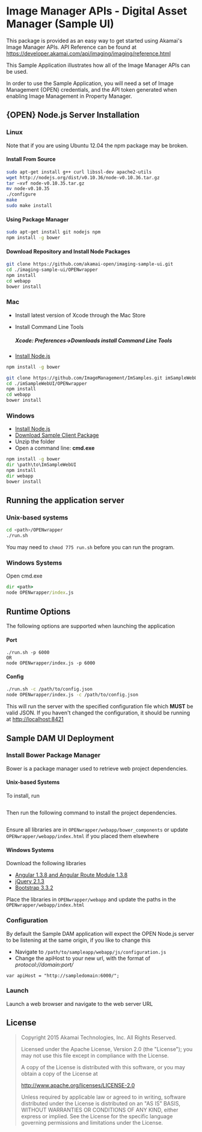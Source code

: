 # Image Manager APIs - Digital Asset Manager (Sample UI)

This package is provided as an easy way to get started using Akamai's Image Manager APIs.  API Reference can be found at https://developer.akamai.com/api/imaging/imaging/reference.html

This Sample Application illustrates how all of the Image Manager APIs can be used.

In order to use the Sample Application, you will need a set of Image Management {OPEN} credentials, and the API token generated when enabling Image Management in Property Manager.


## {OPEN} Node.js Server Installation

### Linux

Note that if you are using Ubuntu 12.04 the npm package may be broken. 

#### Install From Source
```sh
sudo apt-get install g++ curl libssl-dev apache2-utils
wget http://nodejs.org/dist/v0.10.36/node-v0.10.36.tar.gz
tar –xvf node-v0.10.35.tar.gz
mv node-v0.10.35
./configure
make
sudo make install
```

#### Using Package Manager
```sh
sudo apt-get install git nodejs npm
npm install -g bower
```

#### Download Repository and Install Node Packages
```sh
git clone https://github.com/akamai-open/imaging-sample-ui.git
cd ./imaging-sample-ui/OPENwrapper
npm install
cd webapp
bower install
```

### Mac
+ Install latest version of Xcode through the Mac Store

+ Install Command Line Tools
	##### Xcode: Preferences->Downloads install Command Line Tools

+ [Install Node.js](https://www.nodejs.org/download)

```sh
npm install -g bower
```


```sh
git clone https://github.com/ImageManagement/ImSamples.git imSampleWebUI
cd ./imSampleWebUI/OPENwrapper
npm install
cd webapp
bower install
```

### Windows
+ [Install Node.js](https://www.nodejs.org/download)
+ [Download Sample Client Package](https://github.com/ImageManagement/ImSampleClient/archive/master.zip)
+ Unzip the folder
+ Open a command line: **cmd.exe**


```cmd
npm install -g bower
dir \path\to\ImSampleWebUI
npm install
dir webapp
bower install
```

## Running the application server

### Unix-based systems
```sh
cd <path>/OPENwrapper
./run.sh
```
You may need to ```chmod 775 run.sh``` before you can run the program. 

### Windows Systems
Open cmd.exe
```cmd
dir <path>
node OPENwrapper/index.js
```

## Runtime Options
The following options are supported when launching the application

#### Port
```
./run.sh -p 6000
OR
node OPENwrapper/index.js -p 6000
```

#### Config
```sh
./run.sh -c /path/to/config.json
node OPENwrapper/index.js -c /path/to/config.json
```

This will run the server with the specified configuration file which **MUST** be valid JSON. If you haven't changed the configuration, it should be running at [http://localhost:8421](http://localhost:8421)

## Sample DAM UI Deployment

### Install Bower Package Manager

Bower is a package manager used to retrieve web project dependencies. 

#### Unix-based Systems
To install, run

```npm install -g bower
```

Then run the following command to install the project dependencies. 

``` bower install
```

Ensure all libraries are in ```OPENwrapper/webapp/bower_components```
 or update ```OPENwrapper/webapp/index.html``` if you placed them elsewhere
#### Windows Systems

Download the following libraries

+ [Angular 1.3.8 and Angular Route Module 1.3.8](https://docs.angularjs.org/misc/downloading)
+ [jQuery 2.1.3](http://jquery.com/download/)
+ [Bootstrap 3.3.2](http://getbootstrap.com/getting-started/)


Place the libraries in ```OPENwrapper/webapp``` and update the paths in the ```OPENwrapper/webapp/index.html```   


### Configuration

By default the Sample DAM application will expect the OPEN Node.js server to be listening at the same origin, if you like to change this

+ Navigate to ```/path/to/sampleapp/webapp/js/configuration.js```
+ Change the apiHost to your new url, with the format of *protocol://domain:port/*

```
var apiHost = "http://sampledomain:6000/";
```

### Launch
Launch a web browser and navigate to the web server URL



## License

> Copyright 2015 Akamai Technologies, Inc. All Rights Reserved.
> 
> Licensed under the Apache License, Version 2.0 (the "License");
> you may not use this file except in compliance with the License.
>
> A copy of the License is distributed with this software, or you
> may obtain a copy of the License at 
>
>    http://www.apache.org/licenses/LICENSE-2.0
>
> Unless required by applicable law or agreed to in writing, software
> distributed under the License is distributed on an "AS IS" BASIS,
> WITHOUT WARRANTIES OR CONDITIONS OF ANY KIND, either express or implied.
> See the License for the specific language governing permissions and
> limitations under the License.
